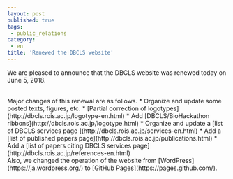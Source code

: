 ```yaml
---
layout: post
published: true
tags:
 - public_relations
category:
 - en
title: 'Renewed the DBCLS website'
---
```

We are pleased to announce that the DBCLS website was renewed today on June 5, 2018.

<br />
Major changes of this renewal are as follows.
 * Organize and update some posted texts, figures, etc.
 * [Partial correction of logotypes](http://dbcls.rois.ac.jp/logotype-en.html)
 * Add [DBCLS/BioHackathon ribbons](http://dbcls.rois.ac.jp/logotype.html)
 * Organize and update a [list of DBCLS services page ](http://dbcls.rois.ac.jp/services-en.html)
 * Add a [list of published papers page](http://dbcls.rois.ac.jp/publications.html)
 * Add a [list of papers citing DBCLS services page](http://dbcls.rois.ac.jp/references-en.html)  

<br />
Also, we changed the operation of the website from [WordPress](https://ja.wordpress.org/) to [GitHub Pages](https://pages.github.com/).
